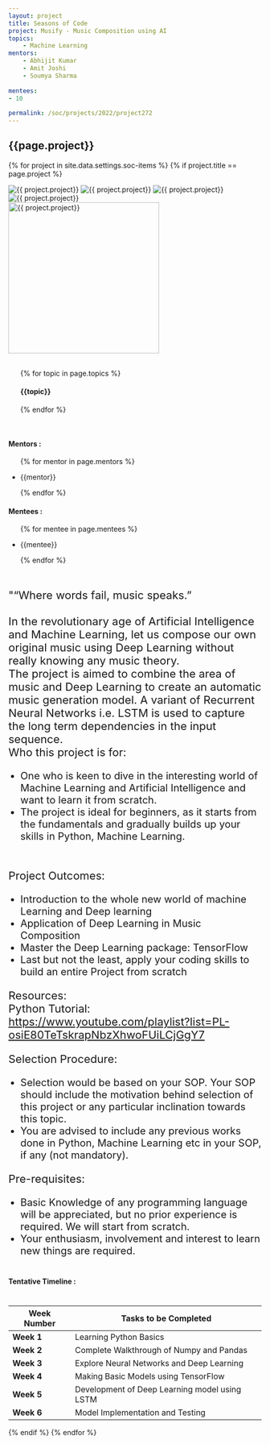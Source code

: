 ```yaml
---
layout: project
title: Seasons of Code
project: Musify - Music Composition using AI
topics:
    - Machine Learning
mentors:
    - Abhijit Kumar
    - Amit Joshi
    - Soumya Sharma
    
mentees:
- 10
    
permalink: /soc/projects/2022/project272
---
```


<h2 class="display1 m-3 p-3 text-center project-title">{{page.project}}</h2>

{% for project in site.data.settings.soc-items %}
{% if project.title == page.project %}
<div class ="img-soc d-block"> 
    <img src="{{ site.baseurl }}/{{ project.image }}" alt="{{ project.project}}" class="image-1">
    <img src="{{ site.baseurl }}/{{ project.image }}" alt="{{ project.project}}" class="image-2">
    <img src="{{ site.baseurl }}/{{ project.image }}" alt="{{ project.project}}" class="image-3">
    <img src="{{ site.baseurl }}/{{ project.image }}" alt="{{ project.project}}" class="image-4">
</div>
<div class = "mobile-img-soc">
  <img src="{{ site.baseurl }}/{{ project.image }}"  width = "300" height="300" alt="{{ project.project}}" class="border rounded">
  </div>
<div>
    <br>
    <ul>
        {% for topic in page.topics %}
        <li style = "display: inline"><h4 class="text-primary text-center">{{topic}}</h4></li>
        {% endfor %}
    </ul>
    <br>
    <h4 class="display3  ">Mentors :</h4> 
    <ul>
        {% for mentor in page.mentors %}
        <li><p class="lead">{{mentor}}</p></li>
        {% endfor %}
    </ul>
    <h4 class="display3  ">Mentees :</h4> 
    <ul>
        {% for mentee in page.mentees %}
        <li><p class="lead">{{mentee}}</p></li>
        {% endfor %}
    </ul>
</div>
<div>
    <p class="display3 project-desc" style = "font-size:22px;" >
        <br>
        "“Where words fail, music speaks.”  
<br><br>
In the revolutionary age of Artificial Intelligence and Machine Learning, let us compose our own original music using Deep Learning without really knowing any music theory. 
<br>
The project is aimed to combine the area of music and Deep Learning to create an automatic music generation model. A variant of Recurrent Neural Networks i.e. LSTM is used to capture the long term dependencies in the input sequence.   
<br>
Who this project is for: 
</p>
<ul style = "list-style-type: disc">
<li class="display3 mb-2" style = "font-size:20px;">One who is keen to dive in the interesting world of Machine Learning and Artificial Intelligence and want to learn it from scratch. </li>
<li class="display3 mb-2" style = "font-size:20px;">The project is ideal for beginners, as it starts from the fundamentals and gradually builds up your skills in Python, Machine Learning. </li>
</ul>
<br>
<p class="display3 project-desc" style = "font-size:22px;" >
Project Outcomes: 
</p>
<ul style = "list-style-type: disc">
<li class="display3 mb-2" style = "font-size:20px;">
Introduction to the whole new world of machine Learning and Deep learning </li>
<li class="display3 mb-2" style = "font-size:20px;">Application of Deep Learning in Music Composition </li>
<li class="display3 mb-2" style = "font-size:20px;">Master the Deep Learning package: TensorFlow </li>
<li class="display3 mb-2" style = "font-size:20px;">Last but not the least, apply your coding skills to build an entire Project from scratch </li>
</ul>
 <p class="display3 project-desc" style = "font-size:22px;" >
Resources:<br>
Python Tutorial: <a href='https://www.youtube.com/playlist?list=PL-osiE80TeTskrapNbzXhwoFUiLCjGgY7'>https://www.youtube.com/playlist?list=PL-osiE80TeTskrapNbzXhwoFUiLCjGgY7</a>
</p>
<p class="display3 project-desc" style = "font-size:22px;" >
       Selection Procedure: </p>
<ul style = "list-style-type: disc">
<li class="display3 mb-2" style = "font-size:20px;">Selection would be based on your SOP. Your SOP should include the motivation behind selection of this project or any particular inclination towards this topic.</li>
<li class="display3 mb-2" style = "font-size:20px;">You are advised to include any previous works done in Python, Machine Learning etc in your SOP, if any (not mandatory).</li>
</ul>
<p class="display3 project-desc" style = "font-size:22px;" >
Pre-requisites: </p>
<ul style = "list-style-type: disc"> 
<li class="display3 mb-2" style = "font-size:20px;">Basic Knowledge of any programming language will be appreciated, but no prior experience is required. We will start from scratch.</li>
<li class="display3 mb-2" style = "font-size:20px;">Your enthusiasm, involvement and interest to learn new things are required. </li>
</ul>
</div>
<div class ="d-flex">
<div>
    <h4 class="display3" style="margin:40px 0px 40px 0px;">Tentative Timeline :</h4>
    <table class = "table table-striped">
  <thead>
    <tr>
      <th>Week Number</th>
      <th>Tasks to be Completed</th>
    </tr>
  </thead>
  <tbody>
    <tr>
      <td><strong>Week 1</strong></td>
      <td>Learning Python Basics </td>
    </tr>
    <tr>
      <td><strong>Week 2 </strong></td>
      <td>Complete Walkthrough of Numpy and Pandas </td>
    </tr>
    <tr>
      <td><strong>Week 3  </strong></td>
      <td>Explore Neural Networks and Deep Learning </td>
    </tr>
    <tr>
      <td><strong>Week 4 </strong></td>
      <td> Making Basic Models using TensorFlow</td>
    </tr>
    <tr>
      <td><strong>Week 5 </strong></td>
      <td> Development of Deep Learning model using LSTM </td>
    </tr>
    <tr>
      <td><strong>Week 6  </strong></td>
      <td>Model Implementation and Testing </td>
    </tr>
    </tbody>
    </table>
</div>
</div>
{% endif %}
{% endfor %}
